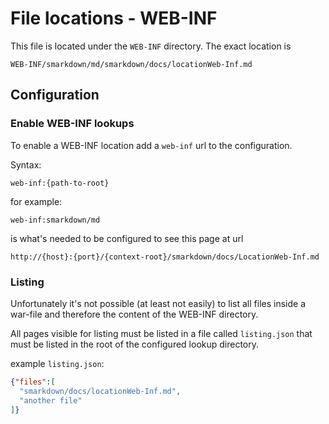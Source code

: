 # File locations - WEB-INF


This file is located under the ``WEB-INF`` directory. The exact location is

```
WEB-INF/smarkdown/md/smarkdown/docs/locationWeb-Inf.md
```



## Configuration


### Enable WEB-INF lookups

To enable a WEB-INF location add a ``web-inf`` url to the configuration. 

Syntax:
```
web-inf:{path-to-root}
```


for example:
```
web-inf:smarkdown/md
``` 
is what's needed to be configured to see this page at url
```
http://{host}:{port}/{context-root}/smarkdown/docs/LocationWeb-Inf.md
```


### Listing

Unfortunately it's not possible (at least not easily) to list all files 
inside a war-file and therefore the content of the WEB-INF directory.


All pages visible for listing must be listed in a file called ``listing.json`` that
must be listed in the root of the configured lookup directory.


example ``listing.json``:

```json
{"files":[
  "smarkdown/docs/locationWeb-Inf.md",
  "another file"
]}
```
